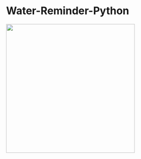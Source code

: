 # Water-Reminder-Python
<img  width="350px" src="https://raw.githubusercontent.com/Bhautik004/Water-Reminder-Python/main/water.ico">
